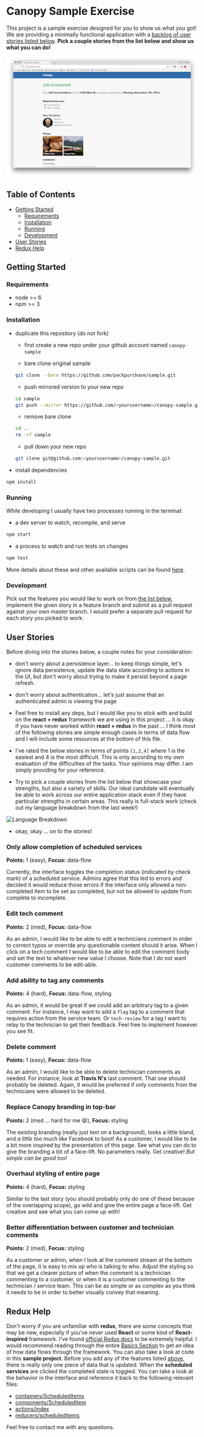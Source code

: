 # Canopy Sample Exercise

This project is a sample exercise designed for you to show us what you got! We are providing a minimally functional application with a [backlog of user stories listed below](#user-stories). **Pick a couple stories from the list below and show us what you can do!**

![screenshot](./public/screenshot.png)

## Table of Contents

- [Getting Started](#getting-started)
  - [Requirements](#requirements)
  - [Installation](#installation)
  - [Running](#running)
  - [Development](#development)
- [User Stories](#user-stories)
- [Redux Help](#redux-help)

## Getting Started

### Requirements

- node >= 6
- npm >= 3

### Installation

- duplicate this repository (do not fork)

    - first create a new repo under your github account named `canopy-sample`

    - bare clone original sample

    ```sh
    git clone --bare https://github.com/packpurchase/sample.git
    ```

    - push mirrored version to your new repo

    ```sh
    cd sample
    git push --mirror https://github.com/<yourusername>/canopy-sample.git
    ```

    - remove bare clone

    ```sh
    cd ..
    rm -rf sample
    ```

    - pull down your new repo

    ```sh
    git clone git@github.com:<yourusername>/canopy-sample.git
    ```

- install dependencies

```sh
npm install
```

### Running

While developing I usually have two processes running in the terminal:

- a dev server to watch, recompile, and serve

```sh
npm start
```

- a process to watch and run tests on changes

```sh
npm test
```

More details about these and other available scripts can be found [here](https://github.com/facebookincubator/create-react-app).

### Development

Pick out the features you would like to work on from [the list below](#user-stories), implement the given story in a feature branch and submit as a pull request against your own master branch. I would prefer a separate pull request for each story you picked to work.

## User Stories

Before diving into the stories below, a couple notes for your consideration:

- don't worry about a persistence layer... to keep things simple, let's ignore data persistence, update the data state according to actions in the UI, but don't worry about trying to make it persist beyond a page refresh.

- don't worry about authentication... let's just assume that an authenticated admin is viewing the page

- Feel free to install any deps, but I would like you to stick with and build on the **react + redux** framework we are using in this project ... it is okay if you have never worked within **react + redux** in the past ... I think most of the following stories are simple enough cases in terms of data flow and I will include some resources at the bottom of this file.

- I've rated the below stories in terms of points `[1,2,4]` where 1 is the easiest and 4 is the most difficult. This is only according to my own evaluation of the difficulties of the tasks. Your opinions may differ. I am simply providing for your reference.

- Try to pick a couple stories from the list below that showcase your strengths, but also a variety of skills. Our ideal candidate will eventually be able to work across our entire application stack even if they have particular strengths in certain areas. This really is full-stack work (check out my language breakdown from the last week!)

<img alt="Language Breakdown" src="https://wakatime.com/share/@8c97d5a7-02e7-4536-82e6-27d50dfa8c04/32f4d12e-f48f-4f1f-b48a-f7feb7a40c36.svg" width=360 />

- okay, okay ... on to the stories!

### Only allow completion of scheduled services

**Points:** 1 (easy), **Focus:** data-flow

Currently, the interface toggles the completion status (indicated by check mark) of a scheduled service. Admins agree that this led to errors and decided it would reduce those errors if the interface only allowed a non-completed item to be set as completed, but not be allowed to update from complete to incomplete.

### Edit tech comment

**Points:** 2 (med), **Focus:** data-flow

As an admin, I would like to be able to edit a technicians comment in order to correct typos or override any questionable content should it arise. When I click on a tech comment I would like to be able to edit the comment body and set the text to whatever new value I choose. Note that I do not want customer comments to be edit-able.

### Add ability to tag any comments

**Points:** 4 (hard), **Focus:** data-flow, styling

As an admin, it would be great if we could add an arbitrary tag to a given comment. For instance, I may want to add a `flag` tag to a comment that requires action from the service team. Or `tech-review` for a tag I want to relay to the technician to get their feedback. Feel free to implement however you see fit.

### Delete comment

**Points:** 1 (easy), **Focus:** data-flow

As an admin, I would like to be able to delete technician comments as needed. For instance, look at **Travis N's** last comment. That one should probably be deleted. Again, it would be preferred if only comments from the technicians were allowed to be deleted.

### Replace Canopy branding in top-bar

**Points:** 2 (med ... hard for me :smile:), **Focus:** styling

The existing branding (really just text on a background), looks a little bland, and *a little too much like* Facebook to boot! As a customer, I would like to be a bit more inspired by the presentation of this page. See what you can do to give the branding a bit of a face-lift. No parameters really. Get creative! *But simple can be good too!*

### Overhaul styling of entire page

**Points:** 4 (hard), **Focus:** styling

Similar to the last story (you should probably only do one of these because of the overlapping scope), go wild and give the entire page a face-lift. Get creative and see what you can come up with!

### Better differentiation between customer and technician comments

**Points:** 2 (med), **Focus:** styling

As a customer or admin, when I look at the comment stream at the bottom of the page, it is easy to mix up who is talking to who. Adjust the styling so that we get a clearer picture of when the comment is a technician commenting to a customer, or when it is a customer commenting to the technician / service team. This can be as simple or as complex as you think it needs to be in order to better visually convey that meaning.

## Redux Help

Don't worry if you are unfamiliar with **redux**, there are some concepts that may be new, especially if you've never used **React** or some kind of **React-inspired** framework. I've found [official Redux docs](http://redux.js.org) to be extremely helpful. I would recommend reading through the entire [Basics Section](http://redux.js.org/docs/basics/) to get an idea of how data flows through the framework. You can also take a look at code in this **sample project**. Before you add any of the features listed [above](#user-stories), there is really only one piece of data that is updated. When the **scheduled services** are clicked the completed state is toggled. You can take a look at the behavior in the interface and reference it back to the following relevant files:

- [containers/ScheduledItems](./src/containers/ScheduledItems.js)
- [components/ScheduledItem](./src/components/ScheduledItem.js)
- [actions/index](./src/actions/index.js)
- [reducers/scheduledItems](./src/reducers/scheduledItems.js)

Feel free to contact me with any questions.
